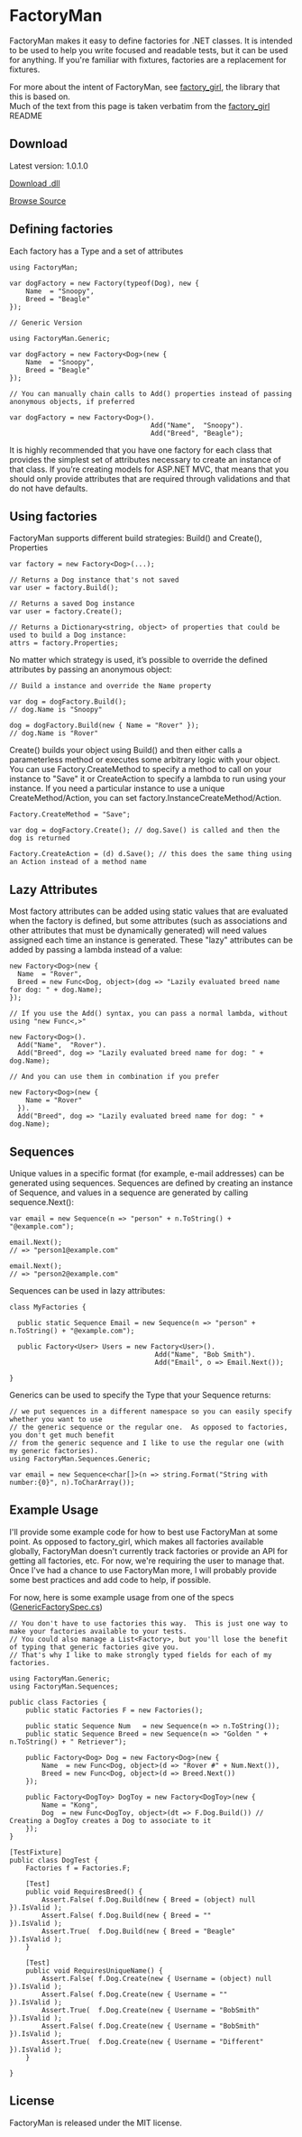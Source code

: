 FactoryMan
==========

FactoryMan makes it easy to define factories for .NET classes.  It is intended to be used to help you 
write focused and readable tests, but it can be used for anything.  If you're familiar with fixtures, 
factories are a replacement for fixtures.

For more about the intent of FactoryMan, see [factory_girl][], the library that this is based on.  
Much of the text from this page is taken verbatim from the [factory_girl][] README

Download
--------

Latest version: 1.0.1.0

[Download .dll][]

[Browse Source][]

Defining factories
------------------

Each factory has a Type and a set of attributes

    using FactoryMan;

    var dogFactory = new Factory(typeof(Dog), new {
        Name  = "Snoopy",
        Breed = "Beagle"
    });

    // Generic Version

    using FactoryMan.Generic;

    var dogFactory = new Factory<Dog>(new {
        Name  = "Snoopy",
        Breed = "Beagle"
    });

    // You can manually chain calls to Add() properties instead of passing anonymous objects, if preferred

    var dogFactory = new Factory<Dog>().
                                       Add("Name",  "Snoopy").
                                       Add("Breed", "Beagle");

It is highly recommended that you have one factory for each class that provides the simplest set of attributes necessary to create an instance of that class. If you’re creating models for ASP.NET MVC, that means that you should only provide attributes that are required through validations and that do not have defaults.

Using factories
---------------

FactoryMan supports different build strategies: Build() and Create(), Properties
    
    var factory = new Factory<Dog>(...);

    // Returns a Dog instance that's not saved
    var user = factory.Build();

    // Returns a saved Dog instance
    var user = factory.Create();

    // Returns a Dictionary<string, object> of properties that could be used to build a Dog instance:
    attrs = factory.Properties;

No matter which strategy is used, it’s possible to override the defined attributes by passing an anonymous object:

    // Build a instance and override the Name property

    var dog = dogFactory.Build();
    // dog.Name is "Snoopy"

    dog = dogFactory.Build(new { Name = "Rover" });
    // dog.Name is "Rover"

Create() builds your object using Build() and then either calls a parameterless method or executes some arbitrary logic with your object.  You can use Factory.CreateMethod to specify a method to call on your instance to "Save" it or CreateAction to specify a lambda to run using your instance.  If you need a particular instance to use a unique CreateMethod/Action, you can set factory.InstanceCreateMethod/Action.

    Factory.CreateMethod = "Save";

    var dog = dogFactory.Create(); // dog.Save() is called and then the dog is returned

    Factory.CreateAction = (d) d.Save(); // this does the same thing using an Action instead of a method name
 
Lazy Attributes
---------------

Most factory attributes can be added using static values that are evaluated when the factory is defined, but some attributes (such as associations and other attributes that must be dynamically generated) will need values assigned each time an instance is generated. These "lazy" attributes can be added by passing a lambda instead of a value:

    new Factory<Dog>(new {
      Name  = "Rover",
      Breed = new Func<Dog, object>(dog => "Lazily evaluated breed name for dog: " + dog.Name);
    });

    // If you use the Add() syntax, you can pass a normal lambda, without using "new Func<,>"

    new Factory<Dog>().
      Add("Name",  "Rover").
      Add("Breed", dog => "Lazily evaluated breed name for dog: " + dog.Name);

    // And you can use them in combination if you prefer

    new Factory<Dog>(new {
        Name = "Rover"
      }).
      Add("Breed", dog => "Lazily evaluated breed name for dog: " + dog.Name);

Sequences
---------

Unique values in a specific format (for example, e-mail addresses) can be generated using sequences. Sequences are defined by creating an instance of Sequence, and values in a sequence are generated by calling sequence.Next():

    var email = new Sequence(n => "person" + n.ToString() + "@example.com");

    email.Next();
    // => "person1@example.com"

    email.Next();
    // => "person2@example.com"

Sequences can be used in lazy attributes:

    class MyFactories {

      public static Sequence Email = new Sequence(n => "person" + n.ToString() + "@example.com");

      public Factory<User> Users = new Factory<User>().
                                        Add("Name", "Bob Smith").
                                        Add("Email", o => Email.Next());

    }

Generics can be used to specify the Type that your Sequence returns:

    // we put sequences in a different namespace so you can easily specify whether you want to use 
    // the generic sequence or the regular one.  As opposed to factories, you don't get much benefit 
    // from the generic sequence and I like to use the regular one (with my generic factories).
    using FactoryMan.Sequences.Generic;

    var email = new Sequence<char[]>(n => string.Format("String with number:{0}", n).ToCharArray());

Example Usage
-------------

I'll provide some example code for how to best use FactoryMan at some point.  As opposed to factory_girl, 
which makes all factories available globally, FactoryMan doesn't currently track factories or provide an 
API for getting all factories, etc.  For now, we're requiring the user to manage that.  Once I've had a 
chance to use FactoryMan more, I will probably provide some best practices and add code to help, if possible.

For now, here is some example usage from one of the specs ([GenericFactorySpec.cs](http://github.com/remi/FactoryMan/blob/master/Specs/GenericFactorySpec.cs#L10-36))

    // You don't have to use factories this way.  This is just one way to make your factories available to your tests.
    // You could also manage a List<Factory>, but you'll lose the benefit of typing that generic factories give you.
    // That's why I like to make strongly typed fields for each of my factories.

    using FactoryMan.Generic;
    using FactoryMan.Sequences;

    public class Factories {
        public static Factories F = new Factories();

        public static Sequence Num   = new Sequence(n => n.ToString());
        public static Sequence Breed = new Sequence(n => "Golden " + n.ToString() + " Retriever");

        public Factory<Dog> Dog = new Factory<Dog>(new {
            Name  = new Func<Dog, object>(d => "Rover #" + Num.Next()),
            Breed = new Func<Dog, object>(d => Breed.Next())
        });

        public Factory<DogToy> DogToy = new Factory<DogToy>(new {
            Name = "Kong",
            Dog  = new Func<DogToy, object>(dt => F.Dog.Build()) // Creating a DogToy creates a Dog to associate to it
        });
    }

    [TestFixture]
    public class DogTest {
        Factories f = Factories.F;

        [Test]
        public void RequiresBreed() {
            Assert.False( f.Dog.Build(new { Breed = (object) null }).IsValid );
            Assert.False( f.Dog.Build(new { Breed = ""            }).IsValid );
            Assert.True(  f.Dog.Build(new { Breed = "Beagle"      }).IsValid );
        }

        [Test]
        public void RequiresUniqueName() {
            Assert.False( f.Dog.Create(new { Username = (object) null }).IsValid );
            Assert.False( f.Dog.Create(new { Username = ""            }).IsValid );
            Assert.True(  f.Dog.Create(new { Username = "BobSmith"    }).IsValid );
            Assert.False( f.Dog.Create(new { Username = "BobSmith"    }).IsValid );
            Assert.True(  f.Dog.Create(new { Username = "Different"   }).IsValid );
        }

    }

License
-------

FactoryMan is released under the MIT license.

[factory_girl]:  http://github.com/thoughtbot/factory_girl
[Download .dll]: http://github.com/remi/FactoryMan/raw/1.0.1.0/FactoryMan/bin/Release/FactoryMan.dll
[Browse Source]: http://github.com/remi/FactoryMan/tree/1.0.1.0
